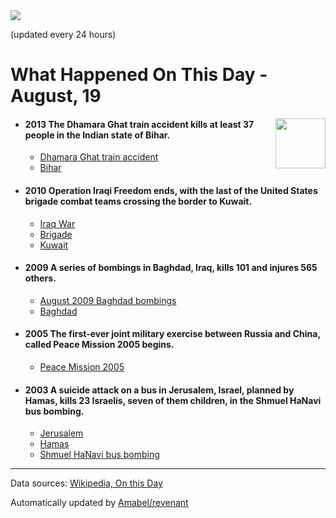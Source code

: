 <img src="https://img.shields.io/badge/last%20updated%20at-2020--08--19%2000%3A10%20(UTC)-brightgreen?style=for-the-badge">

(updated every 24 hours)

# What Happened On This Day - August, 19

<img align="right" src="https://user-images.githubusercontent.com/12688422/87848414-3e9d0800-c91b-11ea-84df-7ebcb2c52b8d.png" width="80px">

- #### 2013 The Dhamara Ghat train accident kills at least 37 people in the Indian state of Bihar.

  - [Dhamara Ghat train accident](https://wikipedia.org/wiki/Dhamara_Ghat_train_accident)
  - [Bihar](https://wikipedia.org/wiki/Bihar)

- #### 2010 Operation Iraqi Freedom ends, with the last of the United States brigade combat teams crossing the border to Kuwait.

  - [Iraq War](https://wikipedia.org/wiki/Iraq_War)
  - [Brigade](https://wikipedia.org/wiki/Brigade)
  - [Kuwait](https://wikipedia.org/wiki/Kuwait)

- #### 2009 A series of bombings in Baghdad, Iraq, kills 101 and injures 565 others.

  - [August 2009 Baghdad bombings](https://wikipedia.org/wiki/August_2009_Baghdad_bombings)
  - [Baghdad](https://wikipedia.org/wiki/Baghdad)

- #### 2005 The first-ever joint military exercise between Russia and China, called Peace Mission 2005 begins.

  - [Peace Mission 2005](https://wikipedia.org/wiki/Peace_Mission_2005)

- #### 2003 A suicide attack on a bus in Jerusalem, Israel, planned by Hamas, kills 23 Israelis, seven of them children, in the Shmuel HaNavi bus bombing.

  - [Jerusalem](https://wikipedia.org/wiki/Jerusalem)
  - [Hamas](https://wikipedia.org/wiki/Hamas)
  - [Shmuel HaNavi bus bombing](https://wikipedia.org/wiki/Shmuel_HaNavi_bus_bombing)
---

Data sources: [Wikipedia, On this Day](https://byabbe.se/on-this-day/)

Automatically updated by [Amabel/revenant](https://github.com/Amabel/revenant)